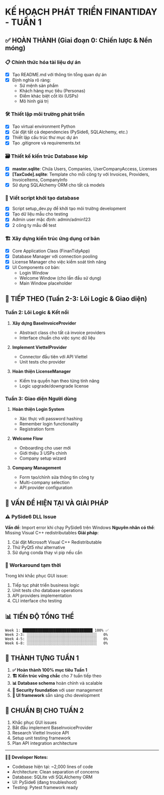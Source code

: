 # KẾ HOẠCH PHÁT TRIỂN FINANTIDAY - TUẦN 1

## ✅ HOÀN THÀNH (Giai đoạn 0: Chiến lược & Nền móng)

### 📋 Chính thức hóa tài liệu dự án
- [x] Tạo README.md với thông tin tổng quan dự án
- [x] Định nghĩa rõ ràng:
  - Sứ mệnh sản phẩm
  - Khách hàng mục tiêu (Personas)
  - Điểm khác biệt cốt lõi (USPs)
  - Mô hình giá trị

### 🛠️ Thiết lập môi trường phát triển
- [x] Tạo virtual environment Python
- [x] Cài đặt tất cả dependencies (PySide6, SQLAlchemy, etc.)
- [x] Thiết lập cấu trúc thư mục dự án
- [x] Tạo .gitignore và requirements.txt

### 🗃️ Thiết kế kiến trúc Database kép
- [x] **master.sqlite**: Chứa Users, Companies, UserCompanyAccess, Licenses
- [x] **[TaxCode].sqlite**: Template cho mỗi công ty với Invoices, Providers, InvoiceItems, CompanyInfo
- [x] Sử dụng SQLAlchemy ORM cho tất cả models

### 📜 Viết script khởi tạo database
- [x] Script setup_dev.py để khởi tạo môi trường development
- [x] Tạo dữ liệu mẫu cho testing
- [x] Admin user mặc định: admin/admin123
- [x] 2 công ty mẫu để test

### 🏗️ Xây dựng kiến trúc ứng dụng cơ bản
- [x] Core Application Class (FinanTidyApp)
- [x] Database Manager với connection pooling
- [x] License Manager cho việc kiểm soát tính năng
- [x] UI Components cơ bản:
  - Login Window
  - Welcome Window (cho lần đầu sử dụng)
  - Main Window placeholder

## 🎯 TIẾP THEO (Tuần 2-3: Lõi Logic & Giao diện)

### Tuần 2: Lõi Logic & Kết nối
1. **Xây dựng BaseInvoiceProvider**
   - Abstract class cho tất cả invoice providers
   - Interface chuẩn cho việc sync dữ liệu

2. **Implement ViettelProvider**
   - Connector đầu tiên với API Viettel
   - Unit tests cho provider

3. **Hoàn thiện LicenseManager**
   - Kiểm tra quyền hạn theo từng tính năng
   - Logic upgrade/downgrade license

### Tuần 3: Giao diện Người dùng
1. **Hoàn thiện Login System**
   - Xác thực với password hashing
   - Remember login functionality
   - Registration form

2. **Welcome Flow**
   - Onboarding cho user mới
   - Giới thiệu 3 USPs chính
   - Company setup wizard

3. **Company Management**
   - Form tạo/chỉnh sửa thông tin công ty
   - Multi-company selection
   - API provider configuration

## 🚧 VẤN ĐỀ HIỆN TẠI VÀ GIẢI PHÁP

### ⚠️ PySide6 DLL Issue
**Vấn đề**: Import error khi chạy PySide6 trên Windows
**Nguyên nhân có thể**: Missing Visual C++ redistributables
**Giải pháp**:
1. Cài đặt Microsoft Visual C++ Redistributable
2. Thử PyQt5 như alternative
3. Sử dụng conda thay vì pip nếu cần

### 🔧 Workaround tạm thời
Trong khi khắc phục GUI issue:
1. Tiếp tục phát triển business logic
2. Unit tests cho database operations
3. API providers implementation
4. CLI interface cho testing

## 📊 TIẾN ĐỘ TỔNG THỂ

```
Week 1: ████████████████████████████████ 100% ✅
Week 2-3: ░░░░░░░░░░░░░░░░░░░░░░░░░░░░░░░░   0% 
Week 4-5: ░░░░░░░░░░░░░░░░░░░░░░░░░░░░░░░░   0% 
Week 6-8: ░░░░░░░░░░░░░░░░░░░░░░░░░░░░░░░░   0% 
```

## 🎉 THÀNH TỰNG TUẦN 1

1. **✅ Hoàn thành 100% mục tiêu Tuần 1**
2. **🏗️ Kiến trúc vững chắc** cho 7 tuần tiếp theo
3. **📊 Database schema** hoàn chỉnh và scalable
4. **🔐 Security foundation** với user management
5. **📱 UI framework** sẵn sàng cho development

## 🚀 CHUẨN BỊ CHO TUẦN 2

1. Khắc phục GUI issues
2. Bắt đầu implement BaseInvoiceProvider
3. Research Viettel Invoice API
4. Setup unit testing framework
5. Plan API integration architecture

---

**👨‍💻 Developer Notes:**
- Codebase hiện tại: ~2,000 lines of code
- Architecture: Clean separation of concerns
- Database: SQLite với SQLAlchemy ORM
- UI: PySide6 (đang troubleshoot)
- Testing: Pytest framework ready
